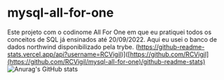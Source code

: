 # mysql-all-for-one
Este projeto com o codinome All For One em que eu pratiquei todos os conceitos de SQL já ensinados até 20/09/2022. Aqui eu usei o banco de dados northwind disponibilizado pela trybe.
(https://github-readme-stats.vercel.app/api?username=RCVigil)]([https://github.com/RCVigil](https://github.com/RCVigil/mysql-all-for-one)/github-readme-stats)
![Anurag's GitHub stats](https://github-readme-stats.vercel.app/api?https://github.com/RCVigil=anuraghazra&count_private=true)

